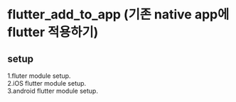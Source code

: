 # flutter_add_to_app (기존 native app에 flutter 적용하기)

## setup
  1.fluter module setup.  
  2.iOS flutter module setup.   
  3.android flutter module setup.

